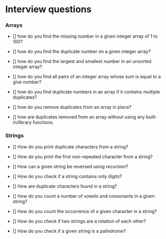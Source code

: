 # Interview questions

### Arrays

-   [] how do you find the missing number in a given integer array of 1 to 100?

-   [] how do you find the duplicate number on a given integer array?

-   [] how do you find the largest and smallest number in an unsorted integer array?

-   [] how do you find all pairs of an integer array whose sum is equal to a give number?

-   [] how do you find duplicate numbers in an array if it contains multiple duplicates?

-   [] how do you remove duplicates from an array in place?

-   [] how are duplicates removed from an array without using any built-in/library functions.


### Strings


-   [] How do you print duplicate characters from a string?

-   [] How do you print the first non-repeated character from a string?

-   [] How can a given string be reversed using recursion?

-   [] How do you check if a string contains only digits?

-   [] How are duplicate characters found in a string?

-   [] How do you count a number of vowels and consonants in a given string?

-   [] How do you count the occurrence of a given character in a string?

-   [] How do you check if two strings are a rotation of each other?

-   [] How do you check if a given string is a palindrome?


